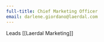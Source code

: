 ```yaml
---
full-title: Chief Marketing Officer
email: darlene.giordano@laerdal.com
---
```

Leads [[Laerdal Marketing]]

